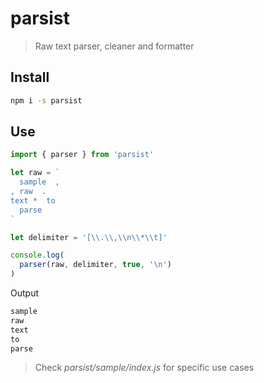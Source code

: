 # parsist
> Raw text parser, cleaner and formatter

## Install
```bash
npm i -s parsist
```

## Use
```js
import { parser } from 'parsist'

let raw = `
  sample  ,
, raw  .  
text *  to 
  parse
`

let delimiter = '[\\.\\,\\n\\*\\t]'

console.log(
  parser(raw, delimiter, true, '\n')
)
```

Output
```bash
sample
raw
text
to
parse
```

> Check _parsist/sample/index.js_ for specific use cases